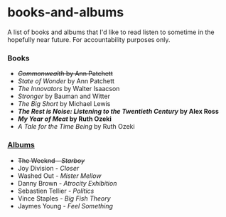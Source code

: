 # books-and-albums

A list of books and albums that I'd like to read listen to sometime in the hopefully near future. For accountability purposes only.

### Books

* ~~_Commonwealth_ by Ann Patchett~~
* _State of Wonder_ by Ann Patchett
* _The Innovators_ by Walter Isaacson
* _Stronger_ by Bauman and Witter
* _The Big Short_ by Michael Lewis
* **_The Rest is Noise: Listening to the Twentieth Century_ by Alex Ross**
* **_My Year of Meat_ by Ruth Ozeki**
* _A Tale for the Time Being_ by Ruth Ozeki

### [Albums](https://rateyourmusic.com/~shoeman27 "My music ratings page")

* ~~The Weeknd - _Starboy_~~
* Joy Division - _Closer_
* Washed Out - _Mister Mellow_
* Danny Brown - _Atrocity Exhibition_
* Sebastien Tellier - _Politics_
* Vince Staples - _Big Fish Theory_
* Jaymes Young - _Feel Something_
